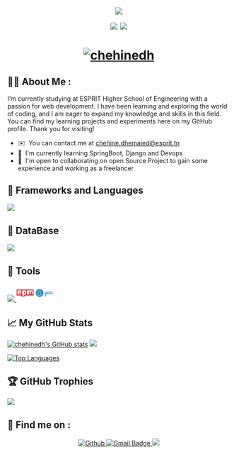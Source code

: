 <h1 align="center">
  <img src="https://media.giphy.com/media/qgQUggAC3Pfv687qPC/giphy.gif" width="460"/> <br>
  <div id="badges">
    <img src="https://komarev.com/ghpvc/?username=chehinedh&style=for-the-badge">
    <img src="https://img.shields.io/github/followers/chehinedh.svg?style=for-the-badge&logo=appveyor">
  </div>

<div>
<br>
   <a href="https://github.com/chehinedh">
    <img src="https://readme-typing-svg.herokuapp.com/?font=Caveat&size=36&color=157DEC&center=true&vCenter=true&lines=Hi%2C+I%27m+Chehine+Dhemaied;IT+Engineering+Student" alt="chehinedh" /></a>
</h1>

## :tipping_hand_man: About Me :


I’m currently studying at ESPRIT Higher School of Engineering with a passion for web development. I have been learning and exploring the world of coding, and I am eager to expand my knowledge and skills in this field. You can find my learning projects and experiments here on my GitHub profile. Thank you for visiting!


* ✉️  You can contact me at [chehine.dhemaied@esprit.tn](mailto:chehine.dhemaied@esprit.tn )
* 🧠  I'm currently learning SpringBoot, Django and Devops
* 🤝  I'm open to collaborating on open Source Project to gain some experience and working as a freelancer


 
  
## 🚀 Frameworks and Languages

<a href="https://skillicons.dev">
    <img src="https://skillicons.dev/icons?i=html,css,tailwindcss,bootstrap,angular,react,express,nodejs,spring,django," />
  </a>
</p>


## :closed_book: DataBase
<p>
<a href="https://skillicons.dev">
    <img src="https://skillicons.dev/icons?i=mysql,sqlite,mongodb" />
  </a>
<p>

## :wrench: Tools

<p>

 <a href="https://skillicons.dev">
    <img src="https://skillicons.dev/icons?i=vscode,idea,github,git,maven,firebase,graphql,postman,linux,vite,docker,jenkins,grafana" />
  </a>
  <img src="https://github.com/devicons/devicon/blob/master/icons/npm/npm-original-wordmark.svg" alt="npm" width="40" height="40"/>
  <img src="https://github.com/devicons/devicon/blob/master/icons/yarn/yarn-original-wordmark.svg" alt="yarn" width="40" height="40"/>
<p>
  
  
## :chart_with_upwards_trend: My GitHub Stats
   
 <a href="https://github.com/chehinedh"><img src="https://github-readme-stats.vercel.app/api?username=chehinedh&show_icons=true&hide=&count_private=true&title_color=0891b2&text_color=ffffff&icon_color=0891b2&bg_color=1c1917&hide_border=true&show_icons=true" alt="chehinedh's GitHub stats" /></a> <a href="http://www.github.com/chehinedh"><img src="https://github-readme-streak-stats.herokuapp.com/?user=chehinedh&stroke=ffffff&background=1c1917&ring=0891b2&fire=0891b2&currStreakNum=ffffff&currStreakLabel=0891b2&sideNums=ffffff&sideLabels=ffffff&dates=ffffff&hide_border=true" /></a>
 
   <a href="https://github.com/chehinedh" align="left">
      <img src="https://github-readme-stats.vercel.app/api/top-langs/?username=chehinedh&langs_count=10&title_color=0891b2&text_color=ffffff&icon_color=0891b2&bg_color=1c1917&hide_border=true&locale=en&custom_title=Top%20%Languages" alt="Top Languages" />
   </a>



## 🏆 GitHub Trophies

![](https://github-profile-trophy.vercel.app/?username=chehinedh&theme=radical&no-frame=true&no-bg=false&margin-w=4)


  
## :mag_right: Find me on :

<div align="center">
<a href="https://github.com/chehinedh">
  <img alt="Github" src="https://img.shields.io/badge/GitHub-%2312100E.svg?&style=for-the-badge&logo=Github&logoColor=white" />
</a>
<a href="mailto:chehine.dhemaied@esprit.tn">
   <img src="https://img.shields.io/badge/Gmail-D14836?style=for-the-badge&logo=gmail&logoColor=white" alt="Gmail Badge"/>
</a>
<a href="https://www.linkedin.com/in/chehine-dhemaied-393604239/">
   <img src="https://img.shields.io/badge/LinkedIn-0077B5?style=for-the-badge&logo=linkedin&logoColor=white"/>
</a>      
</div>
